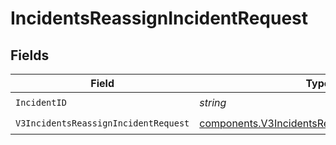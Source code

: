 # IncidentsReassignIncidentRequest


## Fields

| Field                                                                                                          | Type                                                                                                           | Required                                                                                                       | Description                                                                                                    |
| -------------------------------------------------------------------------------------------------------------- | -------------------------------------------------------------------------------------------------------------- | -------------------------------------------------------------------------------------------------------------- | -------------------------------------------------------------------------------------------------------------- |
| `IncidentID`                                                                                                   | *string*                                                                                                       | :heavy_check_mark:                                                                                             | N/A                                                                                                            |
| `V3IncidentsReassignIncidentRequest`                                                                           | [components.V3IncidentsReassignIncidentRequest](../../models/components/v3incidentsreassignincidentrequest.md) | :heavy_check_mark:                                                                                             | N/A                                                                                                            |